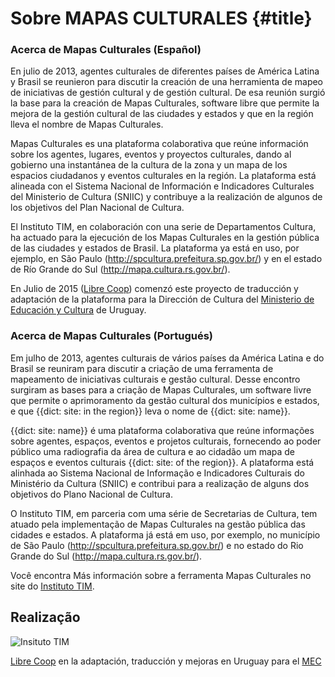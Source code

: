 # Sobre MAPAS CULTURALES {#title}

<h3>Acerca de Mapas Culturales (Español)</h3>

En julio de 2013, agentes culturales de diferentes países de América Latina y Brasil se reunieron para discutir la creación de una herramienta de mapeo de iniciativas de gestión cultural y de gestión cultural. De esa reunión surgió la base para la creación de Mapas Culturales, software libre que permite la mejora de la gestión cultural de las ciudades y estados y que en la región lleva el nombre de Mapas Culturales.

Mapas Culturales es una plataforma colaborativa que reúne información sobre los agentes, lugares, eventos y proyectos culturales, dando al gobierno una instantánea de la cultura de la zona y un mapa de los espacios ciudadanos y eventos culturales en la región. La plataforma está alineada con el Sistema Nacional de Información e Indicadores Culturales del Ministerio de Cultura (SNIIC) y contribuye a la realización de algunos de los objetivos del Plan Nacional de Cultura.

El Instituto TIM, en colaboración con una serie de Departamentos Cultura, ha actuado para la ejecución de los Mapas Culturales en la gestión pública de las ciudades y estados de Brasil. La plataforma ya está en uso, por ejemplo, en São Paulo (<a href="http://spcultura.prefeitura.sp.gov.br/">http://spcultura.prefeitura.sp.gov.br/</a>) y en el estado de Río Grande do Sul (<a href="http://mapa.cultura.rs.gov.br/">http://mapa.cultura.rs.gov.br/</a>).

En Julio de 2015 (<a href="http://libre.coop/">Libre Coop</a>) comenzó este proyecto de traducción y adaptación de la plataforma para la Dirección de Cultura del <a href="http://www.mec.gub.uy/"> Ministerio de Educación y Cultura</a> de Uruguay.

<h3>Acerca de Mapas Culturales (Portugués)</h3>

Em julho de 2013, agentes culturais de vários países da América Latina e do Brasil se reuniram para discutir a criação de uma ferramenta de mapeamento de iniciativas culturais e gestão cultural. Desse encontro surgiram as bases para a criação de Mapas Culturales, um software livre que permite o aprimoramento da gestão cultural dos municípios e estados, e que {{dict: site: in the region}} leva o nome de {{dict: site: name}}.

{{dict: site: name}} é uma plataforma colaborativa que reúne informações sobre agentes, espaços, eventos e projetos culturais, fornecendo ao poder público uma radiografia da área de cultura e ao cidadão um mapa de espaços e eventos culturais {{dict: site: of the region}}. A plataforma está alinhada ao Sistema Nacional de Informação e Indicadores Culturais do Ministério da Cultura (SNIIC) e contribui para a realização de alguns dos objetivos do Plano Nacional de Cultura.

O Instituto TIM, em parceria com uma série de Secretarias de Cultura, tem atuado pela implementação de Mapas Culturales na gestão pública das cidades e estados. A plataforma já está em uso, por exemplo, no município de São Paulo (<a href="http://spcultura.prefeitura.sp.gov.br/">http://spcultura.prefeitura.sp.gov.br/</a>) e no estado do Rio Grande do Sul (<a href="http://mapa.cultura.rs.gov.br/">http://mapa.cultura.rs.gov.br/</a>).

Você encontra Más información sobre a ferramenta Mapas Culturales no site do <a href="http://institutotim.org.br/project/mapas-culturais/">Instituto TIM</a>.


<h2>Realização</h2>
<img class="alignleft" src="/assets/img/instituto-tim-white.png" alt="Insituto TIM" />

<a href="http://libre.coop">Libre Coop</a>  en la adaptación, traducción y mejoras en Uruguay para el <a href="http://www.mec.gub.uy/"> MEC</a>